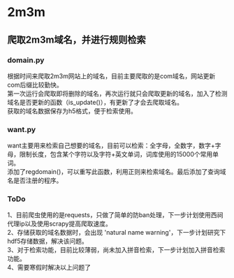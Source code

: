 # 2m3m
## 爬取2m3m域名，并进行规则检索
### domain.py<br>
根据时间来爬取2m3m网站上的域名，目前主要爬取的是com域名，网站更新com后缀比较勤快。<br>
第一次运行会爬取即将删除的域名，再次运行就只会爬取更新的域名，加入了检测域名是否更新的函数（is_update()），有更新了才会去爬取域名。<br>
获取的域名数据保存为h5格式，便于检索使用。<br>
### want.py<br>
want主要用来检索自己想要的域名，目前可以检索：全字母，全数字，数字+字母，限制长度，包含某个字符以及字符+英文单词，词库使用的15000个常用单词。<br>
添加了regdomain()，可以重写此函数，利用正则来检索域名。最后添加了查询域名是否注册的程序。<br>
### ToDo<br>
1、目前爬虫使用的是requests，只做了简单的防ban处理，下一步计划使用西祠代理ip以及使用scrapy提高爬取速度。<br>
2、存储获取的域名数据时，会出现 'natural name warning'，下一步计划研究下hdf5存储数据，解决该问题。<br>
3、对于检索功能，目前比较薄弱，尚未加入拼音检索，下一步计划加入拼音检索功能。<br>
4、需要寒假时解决以上问题了
